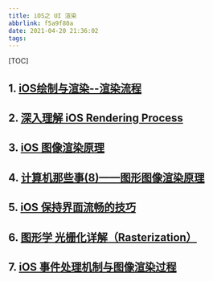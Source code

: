 ```yaml
---
title: iOS之 UI 渲染
abbrlink: f5a9f80a
date: 2021-04-20 21:36:02
tags:
---
```



[TOC]

## 1. [iOS绘制与渲染--渲染流程](https://www.jianshu.com/p/a7bf80f44dc6)

## 2. [深入理解 iOS Rendering Process](https://lision.me/ios-rendering-process/)

## 3. [iOS 图像渲染原理](http://chuquan.me/2018/09/25/ios-graphics-render-principle/)

## 4. [计算机那些事(8)——图形图像渲染原理](http://chuquan.me/2018/08/26/graphics-rending-principle-gpu/)

## 5. [iOS 保持界面流畅的技巧](https://blog.ibireme.com/2015/11/12/smooth_user_interfaces_for_ios/)

## 6. [图形学 光栅化详解（Rasterization）](https://www.jianshu.com/p/54fe91a946e2)

## 7. [iOS 事件处理机制与图像渲染过程](https://mp.weixin.qq.com/s?__biz=MzAwNDY1ODY2OQ==&mid=400417748&idx=1&sn=0c5f6747dd192c5a0eea32bb4650c160&scene=0#wechat_redirect)
